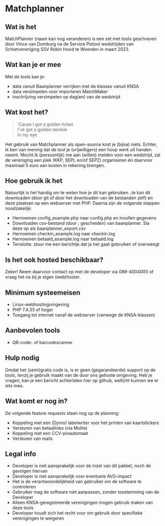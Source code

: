 # Matchplanner

## Wat is het

MatchPlanner (naam kan nog veranderen) is een set met tools geschreven door Vince van Domburg na de Service Pistool wedstrijden van Schietvereniging SSV Robin Hood te Woerden in maart 2023.

## Wat kan je er mee

Met de tools kan je:
- data vanuit Baanplanner verrijken met de klasses vanuit KNSA
- data versimpelen voor importeren MatchMaker
- inschrijving versimpelen op dag(en) van de wedstrijd

## Wat kost het?

> 'Cause I got a golden ticket  
> I've got a golden twinkle  
> In my eye

Het gebruik van Matchplanner als open-source kost je (bijna) niets. Echter, ik ben van mening dat de tool je (vrijwilligers) een hoop werk uit handen neemt. Mocht ik (persoonlijk) me aan (willen) melden voor een wedstrijd, zal de vereniging een plek (KKP, SEPL en/of SEPZ) organiseren én daarvoor maximaal 5 euro aan kosten in rekening brengen.

## Hoe gebruik ik het

Natuurlijk is het handig om te weten hoe je dit kan gebruiken. Je kan dit downloaden (door git of door het downloaden van de bestanden zelf) en deze plaatsen op een webserver met PHP. Daarna zijn de volgende stappen noodzakelijk:
- Hernoemen config_example.php naar config.php en invullen gegevens
- Downloaden csv-bestand (door ; gescheiden) van baanplanner. Sla deze op als baanplanner_export.csv
- Hernoemen checkin_example.log naar checkin.log
- Hernoemen betaald_example.log naar betaald.log
- Tenslotte: stuur me een berichtje dat je het gaat gebruiken of overweegt

## Is het ook hosted beschikbaar?

Zeker! Neem daarvoor contact op met de developer via 088-4004000 of vraag het na bij je eigen (web)hoster.

## Minimum systeemeisen

- Linux-webhostingomgeving
- PHP 7.4.33 of hoger
- Toegang tot internet vanaf de webserver (vanwege de KNSA-klassen)

## Aanbevolen tools

- QR-code- of barcodescanner

## Hulp nodig

Omdat het (semi)gratis code is, is er geen (gegarandeerde) support op de tools, tenzij je gebruik maakt van de door ons gehoste omgeving. Heb je vragen, kan je een bericht achterlaten hier op github, wellicht kunnen we er iets mee.

## Wat komt er nog in?

De volgende feature requests staan nog op de planning:
- Koppeling met een (Dymo) labelwriter voor het printen van kaartstickers
- Versturen van betaallinks (via Mollie)
- Koppeling met een CCV-pinautomaat
- Versturen van mails

## Legal info

- Developer is niet aansprakelijk voor de inzet van dit pakket, noch de gevolgen hiervan
- Developer is niet aansprakelijk voor eventuele AVG-impact
- Het is de verantwoordelijkheid van gebruiker om de software te controleren
- Gebruiker mag de software niet aanpassen, zonder toestemming van de Developer
- Alleen KNSA-geregistreerde verenigingen mogen gebruik maken van deze tools
- Developer houdt zich het recht voor om gebruik door specifieke verenigingen te weigeren

